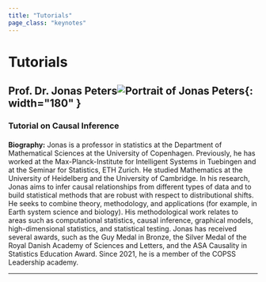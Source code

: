 ```yaml
---
title: "Tutorials"
page_class: "keynotes"
---
```


# Tutorials 

## Prof. Dr. Jonas Peters![Portrait of Jonas Peters](/images/tutorials/jonas_martin_peters_2.png){: width="180" }
### Tutorial on Causal Inference
#### 

**Biography:** Jonas is a professor in statistics at the Department of Mathematical Sciences at the University of Copenhagen. Previously, he has worked at the Max-Planck-Institute for Intelligent Systems in Tuebingen and at the Seminar for Statistics, ETH Zurich. He studied Mathematics at the University of Heidelberg and the University of Cambridge. In his 
research, Jonas aims to infer causal relationships from different types of data and to build statistical methods that are robust with respect to distributional shifts. He seeks to combine theory, methodology, and applications (for example, in Earth system science and biology). His methodological work relates to areas such as computational statistics, 
causal inference, graphical models, high-dimensional statistics, and statistical testing. Jonas has received several awards, such as the Guy Medal in Bronze, the Silver Medal of the Royal Danish Academy of Sciences and Letters, and the ASA Causality in Statistics Education Award. Since 2021, he is a member of the COPSS Leadership academy.

***
